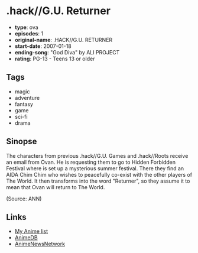 # .hack//G.U. Returner

-   **type**: ova
-   **episodes**: 1
-   **original-name**: .HACK//G.U. RETURNER
-   **start-date**: 2007-01-18
-   **ending-song**: "God Diva" by ALI PROJECT
-   **rating**: PG-13 - Teens 13 or older

## Tags

-   magic
-   adventure
-   fantasy
-   game
-   sci-fi
-   drama

## Sinopse

The characters from previous .hack//G.U. Games and .hack//Roots receive an email from Ovan. He is requesting them to go to Hidden Forbidden Festival where is set up a mysterious summer festival. There they find an AIDA Chim Chim who wishes to peacefully co-exist with the other players of The World. It then transforms into the word "Returner", so they assume it to mean that Ovan will return to The World.

(Source: ANN)

## Links

-   [My Anime list](https://myanimelist.net/anime/2928/hack__GU_Returner)
-   [AnimeDB](http://anidb.info/perl-bin/animedb.pl?show=anime&aid=5391)
-   [AnimeNewsNetwork](http://www.animenewsnetwork.com/encyclopedia/anime.php?id=9179)
